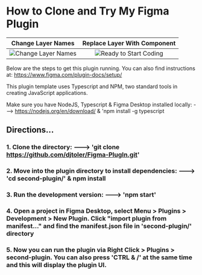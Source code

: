 # How to Clone and Try My Figma Plugin

|Change Layer Names | Replace Layer With Component |
|:-:|:-:|
|![Change Layer Names](https://github.com/djtoler/Figma-PlugIn/blob/main/Watch%20Name%20Change%20Here.gif) |![Ready to Start Coding](https://github.com/djtoler/Figma-PlugIn/blob/main/figmaswapgifgif.gif)|

Below are the steps to get this plugin running. You can also find instructions at: https://www.figma.com/plugin-docs/setup/

This plugin template uses Typescript and NPM, two standard tools in creating JavaScript applications.

Make sure you have NodeJS, Typescript & Figma Desktop installed locally: ---> https://nodejs.org/en/download/ & 'npm install -g typescript

## Directions...

### 1. Clone the directory: ---> 'git clone https://github.com/djtoler/Figma-PlugIn.git'

### 2. Move into the plugin directory to install dependencies: ---> 'cd second-plugin/' & npm install

### 3. Run the development version: ---> 'npm start'

### 4. Open a project in Figma Desktop, select Menu > Plugins > Development > New Plugin. Click "import plugin from manifest..." and find the manifest.json file in 'second-plugin/' directory

### 5. Now you can run the plugin via Right Click > Plugins > second-plugin. You can also press 'CTRL & /' at the same time and this will display the plugin UI.


